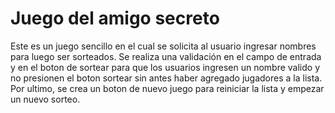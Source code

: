 <h1>Juego del amigo secreto</h1>
Este es un juego sencillo en el cual se solicita al usuario ingresar nombres para luego ser sorteados.
Se realiza una validación en el campo de entrada y en el boton de sortear para que los usuarios ingresen un nombre valido y no presionen el boton sortear sin antes haber agregado jugadores a la lista.
Por ultimo, se crea un boton de nuevo juego para reiniciar la lista y empezar un nuevo sorteo.